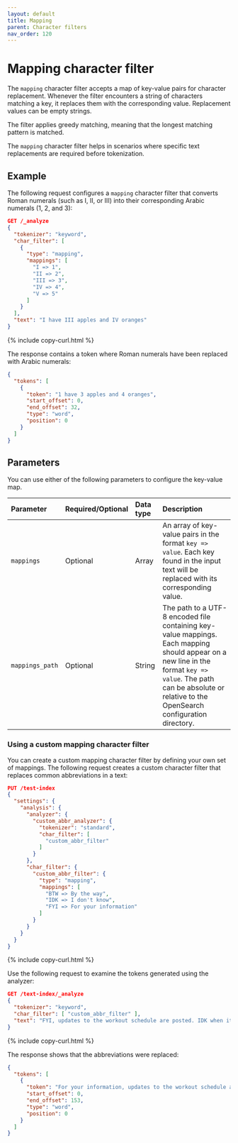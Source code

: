 ```yaml
---
layout: default
title: Mapping
parent: Character filters
nav_order: 120
---
```


# Mapping character filter

The `mapping` character filter accepts a map of key-value pairs for character replacement. Whenever the filter encounters a string of characters matching a key, it replaces them with the corresponding value. Replacement values can be empty strings.

The filter applies greedy matching, meaning that the longest matching pattern is matched. 

The `mapping` character filter helps in scenarios where specific text replacements are required before tokenization.

## Example 

The following request configures a `mapping` character filter that converts Roman numerals (such as I, II, or III) into their corresponding Arabic numerals (1, 2, and 3): 

```json
GET /_analyze
{
  "tokenizer": "keyword",
  "char_filter": [
    {
      "type": "mapping",
      "mappings": [
        "I => 1",
        "II => 2",
        "III => 3",
        "IV => 4",
        "V => 5"
      ]
    }
  ],
  "text": "I have III apples and IV oranges"
}
```
{% include copy-curl.html %}

The response contains a token where Roman numerals have been replaced with Arabic numerals:

```json
{
  "tokens": [
    {
      "token": "1 have 3 apples and 4 oranges",
      "start_offset": 0,
      "end_offset": 32,
      "type": "word",
      "position": 0
    }
  ]
}
```

## Parameters

You can use either of the following parameters to configure the key-value map.

| Parameter       | Required/Optional | Data type | Description    |
|:---|:---|:---|:---|
| `mappings`       | Optional          | Array      | An array of key-value pairs in the format `key => value`. Each key found in the input text will be replaced with its corresponding value. |
| `mappings_path`  | Optional          | String     | The path to a UTF-8 encoded file containing key-value mappings. Each mapping should appear on a new line in the format `key => value`. The path can be absolute or relative to the OpenSearch configuration directory. |

### Using a custom mapping character filter

You can create a custom mapping character filter by defining your own set of mappings. The following request creates a custom character filter that replaces common abbreviations in a text:

```json
PUT /test-index
{
  "settings": {
    "analysis": {
      "analyzer": {
        "custom_abbr_analyzer": {
          "tokenizer": "standard",
          "char_filter": [
            "custom_abbr_filter"
          ]
        }
      },
      "char_filter": {
        "custom_abbr_filter": {
          "type": "mapping",
          "mappings": [
            "BTW => By the way",
            "IDK => I don't know",
            "FYI => For your information"
          ]
        }
      }
    }
  }
}
```
{% include copy-curl.html %}

Use the following request to examine the tokens generated using the analyzer:

```json
GET /text-index/_analyze
{
  "tokenizer": "keyword",
  "char_filter": [ "custom_abbr_filter" ],
  "text": "FYI, updates to the workout schedule are posted. IDK when it takes effect, but we have some details. BTW, the finalized schedule will be released Monday."
}
```
{% include copy-curl.html %}

The response shows that the abbreviations were replaced:

```json
{
  "tokens": [
    {
      "token": "For your information, updates to the workout schedule are posted. I don't know when it takes effect, but we have some details. By the way, the finalized schedule will be released Monday.",
      "start_offset": 0,
      "end_offset": 153,
      "type": "word",
      "position": 0
    }
  ]
}
```
